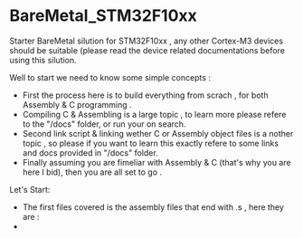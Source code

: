 # BareMetal_STM32F10xx
Starter BareMetal silution for STM32F10xx , any other Cortex-M3 devices should be suitable
(please read the device related documentations before using this silution.

  Well to start we need to know some simple concepts :
  - First the process here is to build everything from scrach , for both Assembly & C programming .
  - Compiling C & Assembling  is a large topic , to learn more please refere to the "/docs" folder, or run your on search.
  - Second link script & linking wether C or Assembly object files is a nother topic , so please if you want to learn this
    exactly refere to some links and docs provided in "/docs" folder.
  - Finally assuming you are fimeliar with Assembly & C (that's why you are here I bid), then you are all set to go .
  
Let's Start:

  - The first files covered is the assembly files that end with .s , here they are :
  -  
